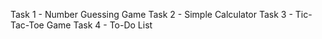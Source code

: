 Task 1 - Number Guessing Game
Task 2 - Simple Calculator
Task 3 - Tic-Tac-Toe Game 
Task 4 - To-Do List
